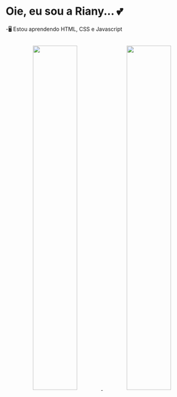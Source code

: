 <H1> Oie, eu sou a Riany... 💕 </H1> 
-🖥️ Estou aprendendo HTML, CSS e Javascript

##

<div align="center">
  <a href="https://github.com/rianymello">
  <img height="48%" src="https://github-readme-stats.vercel.app/api?username=rianymello&show_icons=true&theme=dracula&include_all_commits=true&count_private=true"/>
  <img height="48%" src="https://github-readme-stats.vercel.app/api/top-langs/?username=rianymello&layout=compact&langs_count=7&theme=dracula"/>
</div>
<div style="display: inline_block"><br>
  
 ##
 
</div>
